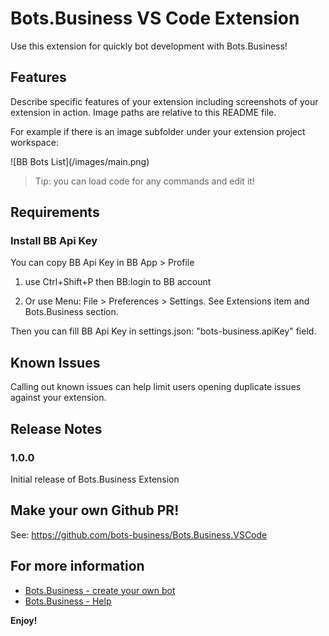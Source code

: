 # Bots.Business VS Code Extension

Use this extension for quickly bot development with Bots.Business!

## Features

Describe specific features of your extension including screenshots of your extension in action. Image paths are relative to this README file.

For example if there is an image subfolder under your extension project workspace:

\!\[BB Bots List\]\(/images/main.png\)

> Tip: you can load code for any commands and edit it!

## Requirements

### Install BB Api Key
You can copy BB Api Key in BB App > Profile

1. use Ctrl+Shift+P then BB:login to BB account

2. Or use Menu: File > Preferences > Settings.
See Extensions item and Bots.Business section.

Then you can fill BB Api Key in settings.json: "bots-business.apiKey" field.


## Known Issues

Calling out known issues can help limit users opening duplicate issues against your extension.

## Release Notes

### 1.0.0

Initial release of Bots.Business Extension

## Make your own Github PR!
See: https://github.com/bots-business/Bots.Business.VSCode

## For more information

* [Bots.Business - create your own bot](https://bots.business)
* [Bots.Business - Help](https://help.bots.business)

**Enjoy!**
